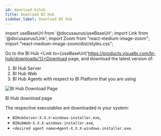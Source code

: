 ```yaml
---
id: download-bihub
title: Download BI Hub
sidebar_label: Download BI Hub
---
```


import useBaseUrl from '@docusaurus/useBaseUrl';
import Link from '@docusaurus/Link';
import Zoom from "react-medium-image-zoom";
import "react-medium-image-zoom/dist/styles.css";

Go to the BI Hub <Link to={useBaseUrl('https://products.visualbi.com/bi-hub/downloads/')}>Download page</Link>, and download the latest version of: 
1. <Link to={useBaseUrl('docs/installation-guide/install-bihub-windows/server/install')}>BI Hub Server</Link>
1. <Link to={useBaseUrl('docs/installation-guide/install-bihub-windows/web/install')}>BI Hub Web</Link>
1. <Link to={useBaseUrl('docs/installation-guide/install-bihub-windows/agents/install')}>BI Hub Agents with respect to BI Platform that you are using</Link>

<div class="center">
  <Zoom>
<img alt="BI Hub Download Page" src={useBaseUrl('/doc-images/installation-guide/bihub-download-page.png')}/>
  </Zoom>
<p>BI Hub download page</p>
</div>


The respective executables are downloaded in your system: 
- `BIHubServer-X.X.X-windows-installer.exe`, 
- `BIHubWeb-X.X.X-windows-installer.exe`,
- `<desired agent name>Agent-X.X.X-windows-installer.exe`.
